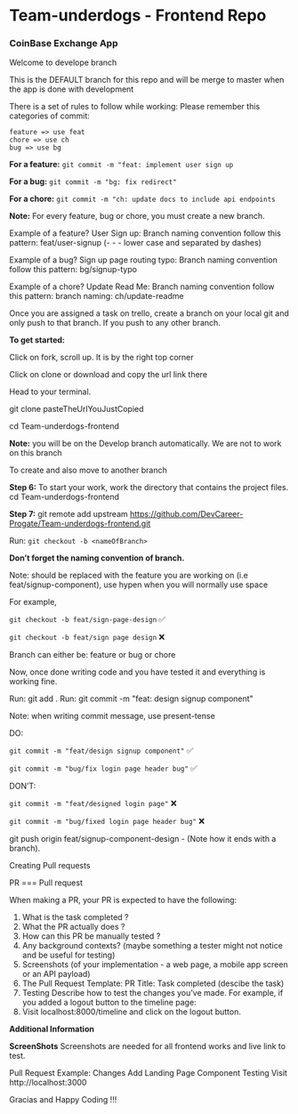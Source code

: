 # Team-underdogs - Frontend Repo

### CoinBase Exchange App

Welcome to develope branch

This is the DEFAULT branch for this repo and will be merge to master when the app is done with development

There is a set of rules to follow while working:
Please remember this categories of commit: 
```
feature => use feat
chore => use ch
bug => use bg
```

**For a feature:**
  `git commit -m "feat: implement user sign up`

**For a bug:** 
  `git commit -m "bg: fix redirect"`

**For a chore:** 
  `git commit -m "ch: update docs to include api endpoints`

**Note:** For every feature, bug or chore, you must create a new branch.

Example of a feature?
User Sign up: Branch naming convention follow this pattern: feat/user-signup (- - - lower case and separated by dashes)

Example of a bug?
Sign up page routing typo: Branch naming convention follow this pattern: bg/signup-typo

Example of a chore?
Update Read Me: Branch naming convention follow this pattern: branch naming: ch/update-readme

Once you are assigned a task on trello, create a branch on your local git and only push to that branch. If you push to any other branch.

**To get started:**

Click on fork, scroll up. It is by the right top corner

Click on clone or download and copy the url link there

Head to your terminal.

git clone pasteTheUrlYouJustCopied

cd Team-underdogs-frontend

**Note:** you will be on the Develop branch automatically. We are not to work on this branch

To create and also move to another branch

**Step 6:** To start your work, work the directory that contains the project files.
cd Team-underdogs-frontend

**Step 7:** git remote add upstream https://github.com/DevCareer-Progate/Team-underdogs-frontend.git

Run: `git checkout -b <nameOfBranch>`

**Don’t forget the naming convention of branch.**

Note: <nameOfBranch> should be replaced with the feature you are working on (i.e feat/signup-component), use hypen when you will normally use space

For example,

`git checkout -b feat/sign-page-design` ✅

`git checkout -b feat/sign page design` ❌

Branch can either be: feature or bug or chore

Now, once done writing code and you have tested it and everything is working fine.

Run: git add .
Run: git commit -m "feat: design signup component"

Note: when writing commit message, use present-tense

DO:

`git commit -m "feat/design signup component"` ✅

`git commit -m "bug/fix login page header bug"` ✅

DON’T:

`git commit -m "feat/designed login page"` ❌

`git commit -m "bug/fixed login page header bug"` ❌

git push origin feat/signup-component-design - (Note how it ends with a branch).

Creating Pull requests

PR === Pull request

When making a PR, your PR is expected to have the following:

  1. What is the task completed ?
  2. What the PR actually does ?
  3. How can this PR be manually tested ?
  4. Any background contexts? (maybe something a tester might not notice and be useful for testing)
  5. Screenshots (of your implementation - a web page, a mobile app screen or an API payload)
  6. The Pull Request Template: PR Title: Task completed (descibe the task)
  7. Testing Describe how to test the changes you’ve made. For example, if you added a logout button to the timeline page:
  8. Visit localhost:8000/timeline and click on the logout button.
  
**Additional Information**

**ScreenShots**
Screenshots are needed for all frontend works and live link to test.

Pull Request Example: Changes
Add Landing Page Component
Testing Visit http://localhost:3000

Gracias and Happy Coding !!!
